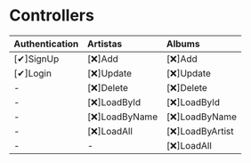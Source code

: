 # Controllers

| Authentication | Artistas      | Albums          |
| :------------- | :------------ | :-------------- |
| [✔]SignUp      | [❌]Add        | [❌]Add          |
| [✔]Login       | [❌]Update     | [❌]Update       |
| -              | [❌]Delete     | [❌]Delete       |
| -              | [❌]LoadById   | [❌]LoadById     |
| -              | [❌]LoadByName | [❌]LoadByName   |
| -              | [❌]LoadAll    | [❌]LoadByArtist |
| -              | -             | [❌]LoadAll      |
